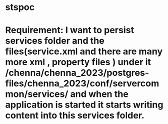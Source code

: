 # stspoc

# Requirement: I want to persist services folder and the files(service.xml and there are many more xml , property files ) under it  /chenna/chenna_2023/postgres-files/chenna_2023/conf/servercommon/services/ and when the application is started it starts writing content into this services folder.
